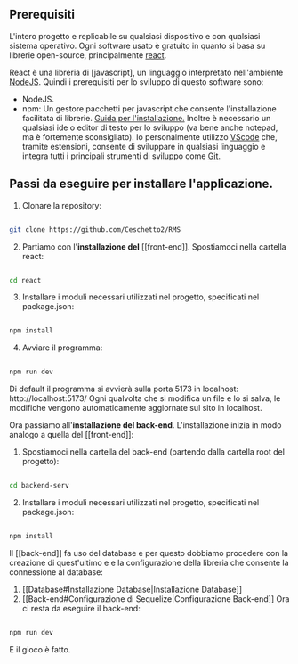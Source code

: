 ## Prerequisiti
L'intero progetto e replicabile su qualsiasi dispositivo e con qualsiasi sistema operativo. Ogni software usato è gratuito in quanto si basa su librerie open-source, principalmente <a href = "https://react.dev/">react</a>.

React è una libreria di [javascript], un linguaggio interpretato nell'ambiente <a href="https://nodejs.org/en">NodeJS</a>.
Quindi i prerequisiti per lo sviluppo di questo software sono:
- NodeJS.
- npm: Un gestore pacchetti per javascript che consente l'installazione facilitata di librerie.
<a href="https://nodejs.org/en/download">Guida per l'installazione.</a>
Inoltre è necessario un qualsiasi ide o editor di testo per lo sviluppo (va bene anche notepad, ma è fortemente sconsigliato). Io personalmente utilizzo <a href="https://code.visualstudio.com/">VScode</a> che, tramite estensioni, consente di sviluppare in qualsiasi linguaggio e integra tutti i principali strumenti di sviluppo come <a href="https://git-scm.com/">Git</a>.

## Passi da eseguire per installare l'applicazione.

1. Clonare la repository:

```bash

git clone https://github.com/Ceschetto2/RMS

```


2. Partiamo con l'**installazione del** [[front-end]]. Spostiamoci nella cartella react:

```bash

cd react

```

3. Installare i moduli necessari utilizzati nel progetto, specificati nel package.json:

```bash

npm install

```

4. Avviare il programma:

```bash

npm run dev

```

Di default il programma si avvierà sulla porta 5173 in localhost: http://localhost:5173/
Ogni qualvolta che si modifica un file e lo si salva, le modifiche vengono automaticamente aggiornate sul sito in localhost.

Ora passiamo all'**installazione del back-end**. L'installazione inizia in modo analogo a quella del [[front-end]]: 

1. Spostiamoci nella cartella del back-end (partendo dalla cartella root del progetto):

```bash

cd backend-serv

```

2. Installare i moduli necessari utilizzati nel progetto, specificati nel package.json:

```bash

npm install

```

Il [[back-end]] fa uso del database e per questo dobbiamo procedere con la creazione di quest'ultimo e e la configurazione della libreria che consente la connessione al database:
1. [[Database#Installazione Database|Installazione Database]]
2. [[Back-end#Configurazione di Sequelize|Configurazione Back-end]]
Ora ci resta da eseguire il back-end:
```bash

npm run dev

```
E il gioco è fatto.

